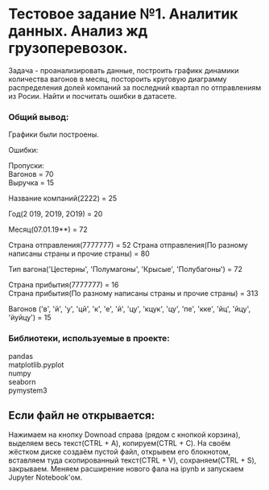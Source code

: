 # Тестовое задание №1. Аналитик данных. Анализ жд грузоперевозок.

Задача - проанализировать данные, построить графикк динамики количества вагонов в месяц, постороить круговую диаграмму распределения долей компаний за последний квартал по отправлениям из Росии. Найти и посчитать ошибки в датасете.  

### Общий вывод:

Графики были построены.  

Ошибки:  

Пропуски:  
Вагонов = 70  
Выручка = 15  

Название компаний(2222) = 25  

Год(2 019, 2О19, 2О19) = 20  

Месяц(07.01.19**) = 72  

Страна отправления(7777777) = 52 Страна отправления(По разному написаны страны и прочие страны) = 80  

Тип вагона('Цестерны', 'Полумагоны', 'Крысые', 'Полубагоны') = 72  

Страна прибытия(7777777) = 16  
Страна прибытия(По разному написаны страны и прочие страны) = 313  

Вагонов ('в', 'й', 'у', 'цй', 'к', 'е', 'й', 'цу', 'кцук', 'цу', 'пе', 'кке', 'йц', 'йцу', 'йуйцу') = 15  

### Библиотеки, используемые в проекте:  

pandas  
matplotlib.pyplot  
numpy  
seaborn  
pymystem3  

## Если файл не открывается:  

Нажимаем на кнопку Downoad справа (рядом с кнопкой корзина), выделяем весь текст(CTRL + A), копируем(CTRL + C). На своём жёстком диске создаём пустой файл, открывем его блокнотом, вставляем туда скопированный текст(CTRL + V), сохраняем(CTRL + S), закрываем. Меняем расширение нового фала на ipynb и запускаем Jupyter Notebook'ом.  
